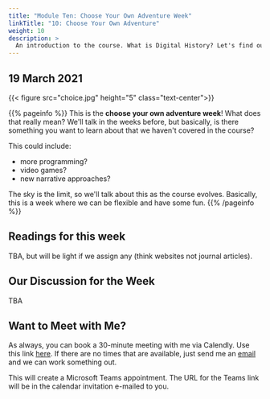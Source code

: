 ```yaml
---
title: "Module Ten: Choose Your Own Adventure Week"
linkTitle: "10: Choose Your Own Adventure"
weight: 10
description: >
  An introduction to the course. What is Digital History? Let's find out.
---
```

## 19 March 2021


{{< figure src="choice.jpg" height="5" class="text-center">}}

{{% pageinfo %}}
This is the **choose your own adventure week**! What does that really mean? We'll talk in the weeks before, but basically, is there something you want to learn about that we haven't covered in the course? 

This could include:

- more programming?
- video games?
- new narrative approaches?

The sky is the limit, so we'll talk about this as the course evolves. Basically, this is a week where we can be flexible and have some fun.
{{% /pageinfo %}}

## Readings for this week

TBA, but will be light if we assign any (think websites not journal articles).

## Our Discussion for the Week

TBA

## Want to Meet with Me?

As always, you can book a 30-minute meeting with me via Calendly. Use this link [here](https://calendly.com/i2millig/30min). If there are no times that are available, just send me an [email](mailto:i2millig@uwaterloo.ca) and we can work something out. 

This will create a Microsoft Teams appointment. The URL for the Teams link will be in the calendar invitation e-mailed to you.